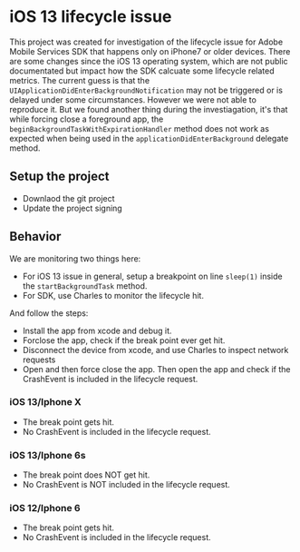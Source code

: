 # iOS 13 lifecycle issue
This project was created for investigation of the lifecycle issue for Adobe Mobile Services SDK that happens only on iPhone7 or older devices. There are some changes since the iOS 13 operating system, which are not public documentated but impact how the SDK calcuate some lifecycle related metrics. The current guess is that the `UIApplicationDidEnterBackgroundNotification` may not be triggered or is delayed under some circumstances. However we were not able to reproduce it. But we found another thing during the investiagation, it's that while forcing close a foreground app, the `beginBackgroundTaskWithExpirationHandler` method does not work as expected when being used in the `applicationDidEnterBackground` delegate method. 

## Setup the project
* Downlaod the git project
* Update the project signing

## Behavior
We are monitoring two things here:
* For iOS 13 issue in general, setup a breakpoint on line `sleep(1)` inside the `startBackgroundTask` method.
* For SDK, use Charles to monitor the lifecycle hit.

And follow the steps:
* Install the app from xcode and debug it.
* Forclose the app, check if the break point ever get hit.
* Disconnect the device from xcode, and use Charles to inspect network requests
* Open and then force close the app. Then open the app and check if the CrashEvent is included in the lifecycle request.

### iOS 13/Iphone X
* The break point gets hit.
* No CrashEvent is included in the lifecycle request.

### iOS 13/Iphone 6s
* The break point does NOT get hit.
* No CrashEvent is NOT included in the lifecycle request.

### iOS 12/Iphone 6
* The break point gets hit.
* No CrashEvent is included in the lifecycle request.
